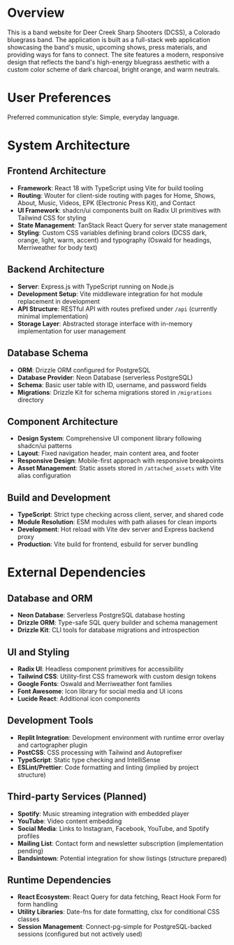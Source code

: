 # Overview

This is a band website for Deer Creek Sharp Shooters (DCSS), a Colorado bluegrass band. The application is built as a full-stack web application showcasing the band's music, upcoming shows, press materials, and providing ways for fans to connect. The site features a modern, responsive design that reflects the band's high-energy bluegrass aesthetic with a custom color scheme of dark charcoal, bright orange, and warm neutrals.

# User Preferences

Preferred communication style: Simple, everyday language.

# System Architecture

## Frontend Architecture
- **Framework**: React 18 with TypeScript using Vite for build tooling
- **Routing**: Wouter for client-side routing with pages for Home, Shows, About, Music, Videos, EPK (Electronic Press Kit), and Contact
- **UI Framework**: shadcn/ui components built on Radix UI primitives with Tailwind CSS for styling
- **State Management**: TanStack React Query for server state management
- **Styling**: Custom CSS variables defining brand colors (DCSS dark, orange, light, warm, accent) and typography (Oswald for headings, Merriweather for body text)

## Backend Architecture
- **Server**: Express.js with TypeScript running on Node.js
- **Development Setup**: Vite middleware integration for hot module replacement in development
- **API Structure**: RESTful API with routes prefixed under `/api` (currently minimal implementation)
- **Storage Layer**: Abstracted storage interface with in-memory implementation for user management

## Database Schema
- **ORM**: Drizzle ORM configured for PostgreSQL
- **Database Provider**: Neon Database (serverless PostgreSQL)
- **Schema**: Basic user table with ID, username, and password fields
- **Migrations**: Drizzle Kit for schema migrations stored in `/migrations` directory

## Component Architecture
- **Design System**: Comprehensive UI component library following shadcn/ui patterns
- **Layout**: Fixed navigation header, main content area, and footer
- **Responsive Design**: Mobile-first approach with responsive breakpoints
- **Asset Management**: Static assets stored in `/attached_assets` with Vite alias configuration

## Build and Development
- **TypeScript**: Strict type checking across client, server, and shared code
- **Module Resolution**: ESM modules with path aliases for clean imports
- **Development**: Hot reload with Vite dev server and Express backend proxy
- **Production**: Vite build for frontend, esbuild for server bundling

# External Dependencies

## Database and ORM
- **Neon Database**: Serverless PostgreSQL database hosting
- **Drizzle ORM**: Type-safe SQL query builder and schema management
- **Drizzle Kit**: CLI tools for database migrations and introspection

## UI and Styling
- **Radix UI**: Headless component primitives for accessibility
- **Tailwind CSS**: Utility-first CSS framework with custom design tokens
- **Google Fonts**: Oswald and Merriweather font families
- **Font Awesome**: Icon library for social media and UI icons
- **Lucide React**: Additional icon components

## Development Tools
- **Replit Integration**: Development environment with runtime error overlay and cartographer plugin
- **PostCSS**: CSS processing with Tailwind and Autoprefixer
- **TypeScript**: Static type checking and IntelliSense
- **ESLint/Prettier**: Code formatting and linting (implied by project structure)

## Third-party Services (Planned)
- **Spotify**: Music streaming integration with embedded player
- **YouTube**: Video content embedding
- **Social Media**: Links to Instagram, Facebook, YouTube, and Spotify profiles
- **Mailing List**: Contact form and newsletter subscription (implementation pending)
- **Bandsintown**: Potential integration for show listings (structure prepared)

## Runtime Dependencies
- **React Ecosystem**: React Query for data fetching, React Hook Form for form handling
- **Utility Libraries**: Date-fns for date formatting, clsx for conditional CSS classes
- **Session Management**: Connect-pg-simple for PostgreSQL-backed sessions (configured but not actively used)